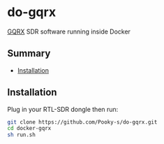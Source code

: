 # do-gqrx
[GQRX](https://gqrx.dk) SDR software running inside Docker

## Summary
- [Installation](#installation)

## Installation
Plug in your RTL-SDR dongle then run:

```bash
git clone https://github.com/Pooky-s/do-gqrx.git
cd docker-gqrx
sh run.sh
```
